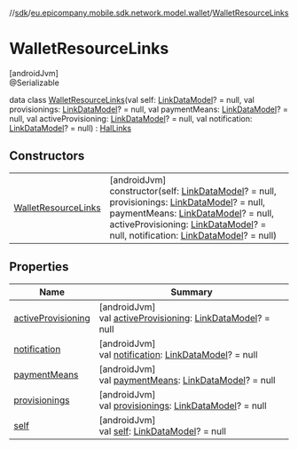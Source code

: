 //[sdk](../../../index.md)/[eu.epicompany.mobile.sdk.network.model.wallet](../index.md)/[WalletResourceLinks](index.md)

# WalletResourceLinks

[androidJvm]\
@Serializable

data class [WalletResourceLinks](index.md)(val self: [LinkDataModel](../../eu.epicompany.mobile.android.data.network.model.hypermedia/-link-data-model/index.md)? = null, val provisionings: [LinkDataModel](../../eu.epicompany.mobile.android.data.network.model.hypermedia/-link-data-model/index.md)? = null, val paymentMeans: [LinkDataModel](../../eu.epicompany.mobile.android.data.network.model.hypermedia/-link-data-model/index.md)? = null, val activeProvisioning: [LinkDataModel](../../eu.epicompany.mobile.android.data.network.model.hypermedia/-link-data-model/index.md)? = null, val notification: [LinkDataModel](../../eu.epicompany.mobile.android.data.network.model.hypermedia/-link-data-model/index.md)? = null) : [HalLinks](../../eu.epicompany.mobile.android.data.network.model.hypermedia/-hal-links/index.md)

## Constructors

| | |
|---|---|
| [WalletResourceLinks](-wallet-resource-links.md) | [androidJvm]<br>constructor(self: [LinkDataModel](../../eu.epicompany.mobile.android.data.network.model.hypermedia/-link-data-model/index.md)? = null, provisionings: [LinkDataModel](../../eu.epicompany.mobile.android.data.network.model.hypermedia/-link-data-model/index.md)? = null, paymentMeans: [LinkDataModel](../../eu.epicompany.mobile.android.data.network.model.hypermedia/-link-data-model/index.md)? = null, activeProvisioning: [LinkDataModel](../../eu.epicompany.mobile.android.data.network.model.hypermedia/-link-data-model/index.md)? = null, notification: [LinkDataModel](../../eu.epicompany.mobile.android.data.network.model.hypermedia/-link-data-model/index.md)? = null) |

## Properties

| Name | Summary |
|---|---|
| [activeProvisioning](active-provisioning.md) | [androidJvm]<br>val [activeProvisioning](active-provisioning.md): [LinkDataModel](../../eu.epicompany.mobile.android.data.network.model.hypermedia/-link-data-model/index.md)? = null |
| [notification](notification.md) | [androidJvm]<br>val [notification](notification.md): [LinkDataModel](../../eu.epicompany.mobile.android.data.network.model.hypermedia/-link-data-model/index.md)? = null |
| [paymentMeans](payment-means.md) | [androidJvm]<br>val [paymentMeans](payment-means.md): [LinkDataModel](../../eu.epicompany.mobile.android.data.network.model.hypermedia/-link-data-model/index.md)? = null |
| [provisionings](provisionings.md) | [androidJvm]<br>val [provisionings](provisionings.md): [LinkDataModel](../../eu.epicompany.mobile.android.data.network.model.hypermedia/-link-data-model/index.md)? = null |
| [self](self.md) | [androidJvm]<br>val [self](self.md): [LinkDataModel](../../eu.epicompany.mobile.android.data.network.model.hypermedia/-link-data-model/index.md)? = null |
